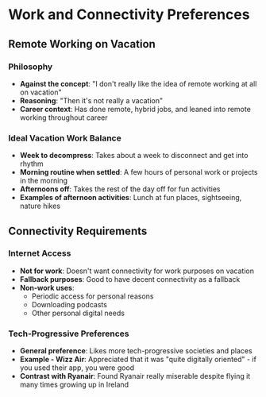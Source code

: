 # Work and Connectivity Preferences

## Remote Working on Vacation

### Philosophy
- **Against the concept**: "I don't really like the idea of remote working at all on vacation"
- **Reasoning**: "Then it's not really a vacation"
- **Career context**: Has done remote, hybrid jobs, and leaned into remote working throughout career

### Ideal Vacation Work Balance
- **Week to decompress**: Takes about a week to disconnect and get into rhythm
- **Morning routine when settled**: A few hours of personal work or projects in the morning
- **Afternoons off**: Takes the rest of the day off for fun activities
- **Examples of afternoon activities**: Lunch at fun places, sightseeing, nature hikes

## Connectivity Requirements

### Internet Access
- **Not for work**: Doesn't want connectivity for work purposes on vacation
- **Fallback purposes**: Good to have decent connectivity as a fallback
- **Non-work uses**:
  - Periodic access for personal reasons
  - Downloading podcasts
  - Other personal digital needs

### Tech-Progressive Preferences
- **General preference**: Likes more tech-progressive societies and places
- **Example - Wizz Air**: Appreciated that it was "quite digitally oriented" - if you used their app, you were good
- **Contrast with Ryanair**: Found Ryanair really miserable despite flying it many times growing up in Ireland
